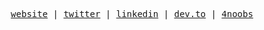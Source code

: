 <p align="center">
  <samp>
    <a href="https://citadin.tech/">website</a> |
    <a href="https://twitter.com/devcitadin">twitter</a> |
    <a href="https://linkedin.com/in/rodrigobcitadin">linkedin</a> |
    <a href="https://dev.to/rodrigocitadin">dev.to</a> |
    <a href="https://github.com/he4rt/4noobs">4noobs</a>
  </samp>
</p>

<!--
uaua
-->
